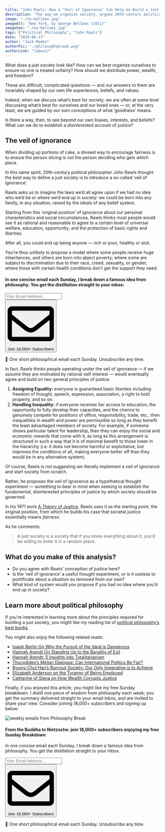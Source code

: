 ```yaml
---
title: "John Rawls: How a ‘Veil of Ignorance’ Can Help Us Build a Just Society"
description: "The way we organize society, argues 20th-century political philosopher John Rawls, is best considered under a ‘veil of ignorance’."
image: "./ny-bellows.jpg"
imageAlt: "New York, by George Bellows (1911)"
imageSeo: "./ny-bellows.jpg"
tags: ["Political Philosophy", "John Rawls"]
date: "2024-06-17"
author: "Jack Maden"
authorPic: "./philosophybreak.png"
authorLink: "/about/"
---
```


<span class="big-letter">W</span>hat does a just society look like? How can we best organize ourselves to ensure no one is treated unfairly? How should we distribute power, wealth, and freedom?

These are difficult, complicated questions — and our answers to them are invariably shaped by our own life experiences, beliefs, and values.

Indeed, when we discuss what’s best for society, we are often at some level discussing what’s best for ourselves and our loved ones — or, at the very least, we are guided by our own conceptions of what ‘goodness’ means.

Is there a way, then, to see beyond our own biases, interests, and beliefs? What can we do to establish a _disinterested_ account of justice? 

## The veil of ignorance

<span class="big-letter">W</span>hen dividing up portions of cake, a shrewd way to encourage fairness is to ensure the person slicing is _not_ the person deciding who gets which piece.

In this same spirit, 20th-century political philosopher John Rawls thought the best way to define a just society is to introduce a so-called ‘veil of ignorance’.

Rawls asks us to imagine the laws we’d all agree upon if we had no idea who we’d be or where we’d end up in society: we could be born into any family, in any situation, raised by the ideals of any belief system. 

Starting from this ‘original position’ of ignorance about our personal characteristics and social circumstances, Rawls thinks most people would see it as rational and reasonable to agree to a certain level of universal welfare, education, opportunity, and the protection of basic rights and liberties.

After all, you could end up being anyone — rich or poor, healthy or sick.

You’re thus unlikely to propose a model where some people receive huge inheritances, and others are born into abject poverty; where some are subject to discrimination due to their race, creed, sexuality, or gender; where those with certain health conditions don’t get the support they need.

<!--small subscribe-->
<div class="course-promo darkradial-background subscribe text-center">
    <h4>In one concise email each Sunday, I break down a famous idea from philosophy. You get the distillation straight to your inbox:</h4>
    <div class="small-pad-top">
        <form action="https://app.convertkit.com/forms/5812400/subscriptions" method="post" data-sv-form="5812400" data-uid="be0e52d3c0" data-format="inline" data-version="6" data-options="{&quot;settings&quot;:{&quot;after_subscribe&quot;:{&quot;action&quot;:&quot;message&quot;,&quot;success_message&quot;:&quot;Thank you, philosopher! Your welcome email will land in your inbox shortly.&quot;,&quot;redirect_url&quot;:&quot;https://philosophybreak.com/thank-you/&quot;},&quot;analytics&quot;:{&quot;google&quot;:null,&quot;fathom&quot;:null,&quot;facebook&quot;:null,&quot;segment&quot;:null,&quot;pinterest&quot;:null,&quot;sparkloop&quot;:null,&quot;googletagmanager&quot;:null},&quot;modal&quot;:{&quot;trigger&quot;:&quot;timer&quot;,&quot;scroll_percentage&quot;:null,&quot;timer&quot;:5,&quot;devices&quot;:&quot;all&quot;,&quot;show_once_every&quot;:15},&quot;powered_by&quot;:{&quot;show&quot;:false,&quot;url&quot;:&quot;https://convertkit.com/features/forms?utm_campaign=poweredby&amp;utm_content=form&amp;utm_medium=referral&amp;utm_source=dynamic&quot;},&quot;recaptcha&quot;:{&quot;enabled&quot;:false},&quot;return_visitor&quot;:{&quot;action&quot;:&quot;show&quot;,&quot;custom_content&quot;:&quot;&quot;},&quot;slide_in&quot;:{&quot;display_in&quot;:&quot;bottom_right&quot;,&quot;trigger&quot;:&quot;timer&quot;,&quot;scroll_percentage&quot;:null,&quot;timer&quot;:5,&quot;devices&quot;:&quot;all&quot;,&quot;show_once_every&quot;:15},&quot;sticky_bar&quot;:{&quot;display_in&quot;:&quot;top&quot;,&quot;trigger&quot;:&quot;timer&quot;,&quot;scroll_percentage&quot;:null,&quot;timer&quot;:5,&quot;devices&quot;:&quot;all&quot;,&quot;show_once_every&quot;:15}},&quot;version&quot;:&quot;6&quot;}" min-width="400 500 600 700 800">
        <div data-style="clean"><ul data-element="errors" data-group="alert"></ul><div data-element="fields" data-stacked="false">
            <div>
                <input name="email_address" aria-label="Your Email Address..." placeholder="Your Email Address..." required type="email" />
            </div>
            <button class="button primary" type="submit" data-element="submit"><div><div></div><div></div><div></div></div><span><svg xmlns="http://www.w3.org/2000/svg" viewBox="0 0 512 512"><path d="M464 64H48C21.49 64 0 85.49 0 112v288c0 26.51 21.49 48 48 48h416c26.51 0 48-21.49 48-48V112c0-26.51-21.49-48-48-48zm0 48v40.805c-22.422 18.259-58.168 46.651-134.587 106.49-16.841 13.247-50.201 45.072-73.413 44.701-23.208.375-56.579-31.459-73.413-44.701C106.18 199.465 70.425 171.067 48 152.805V112h416zM48 400V214.398c22.914 18.251 55.409 43.862 104.938 82.646 21.857 17.205 60.134 55.186 103.062 54.955 42.717.231 80.509-37.199 103.053-54.947 49.528-38.783 82.032-64.401 104.947-82.653V400H48z"/></svg>Join 18,000+ Subscribers</span></button>
            </div>
            </div>
        </form>
        <p class="tiny-mar-top no-mar-bottom review-font">💭 One short philosophical email each Sunday. Unsubscribe any time.</p>
    </div>
</div>

In fact, Rawls thinks people operating under the veil of ignorance — if we assume they are motivated by rational self-interest — would eventually agree and build on two general principles of justice:

1. **Assigning Equality:** everyone is guaranteed basic liberties including freedom of thought, speech, expression, association, a right to hold property, and so on.
2. **Handling Inequality:** if everyone receives fair access to education, the opportunity to fully develop their capacities, and the chance to genuinely compete for positions of office, responsibility, trade, etc., then inequalities in wealth and power are permissible so long as they benefit the least advantaged members of society. For example, if someone shows particular talent for leadership, then they can enjoy the social and economic rewards that come with it, as long as this arrangement is structured in such a way that it is of maximal benefit to those lower in the hierarchy (i.e. it does not become harmful or exploitative, but improves the conditions of all, making everyone better off than they would be in any alternative system).

Of course, Rawls is not suggesting we literally implement a veil of ignorance and start society from scratch.

Rather, he proposes the veil of ignorance as a hypothetical thought experiment — something to bear in mind when seeking to establish the fundamental, disinterested principles of justice by which society should be governed.

In his 1971 work <a target="_blank" rel="noopener noreferrer sponsored" href="https://www.amazon.com/Theory-Justice-John-Rawls/dp/0674000781?&linkCode=ll1&tag=philosophybre-20&linkId=32f800053d60a9b8127a0026165f8645&language=en_US&ref_=as_li_ss_tl">A Theory of Justice</a>, Rawls uses it as the starting point, the original position, from which he builds his case that societal justice essentially means _fairness_.

As he comments: 

>A just society is a society that if you knew everything about it, you’d be willing to enter it in a random place.

## What do you make of this analysis?

- Do you agree with Rawls’ conception of justice here?
- Is the ‘veil of ignorance’ a useful thought experiment, or is it useless to pontificate about a situation so removed from our own?
- What kind of system would _you_ propose if you had no idea where you’d end up in society?

## Learn more about political philosophy

<span class="big-letter">I</span>f you’re interested in learning more about the principles required for building a just society, you might like my reading list of [political philosophy’s best books](/reading-lists/political-philosophy/).

You might also enjoy the following related reads:

- [Isaiah Berlin On Why the Pursuit of the Ideal is Dangerous](/articles/isaiah-berlin-on-why-the-pursuit-of-the-ideal-is-harmful/)
- [Hannah Arendt On Standing Up to the Banality of Evil](/articles/hannah-arendt-on-standing-up-to-the-banality-of-evil/)
- [Hannah Arendt: 5 Insights into Totalitarianism](/articles/hannah-arendt-5-insights-into-totalitarianism/)
- [Thucydides’s Melian Dialogue: Can International Politics Be Fair?](/articles/thucydides-melian-dialogue-can-international-politics-be-fair/)
- [Byung-Chul Han’s Burnout Society: Our Only Imperative is to Achieve](/articles/byung-chul-han-burnout-society-our-only-imperative-is-to-achieve/)
- [Elizabeth Anderson on the Tyranny of Being Employed](/articles/elizabeth-anderson-on-the-tyranny-of-being-employed/)
- [Catherine of Siena on How Wealth Corrupts Justice](/articles/catherine-of-siena-on-how-wealth-corrupts-justice/)

Finally, if you enjoyed this article, you might like my free Sunday breakdown. I distill one piece of wisdom from philosophy each week; you get the summary delivered straight to your email inbox, and are invited to share your view. Consider joining 18,000+ subscribers and signing up below:

<!--big subscribe-->
<div class="course-promo darkradial-background subscribe text-center">
    <img src="/static/6313d50bc32799a6c869239128784c7b/e7f7a/weekly-break.webp" alt="weekly emails from Philosophy Break">
    <h4>From the Buddha to Nietzsche: join 18,000+ subscribers enjoying my free Sunday Breakdown</h4>
    <p class="small-grey-font no-mar-bottom">In one concise email each Sunday, I break down a famous idea from philosophy. You get the distillation straight to your inbox.</p>
    <div class="small-pad-top">
        <form action="https://app.convertkit.com/forms/5812400/subscriptions" method="post" data-sv-form="5812400" data-uid="be0e52d3c0" data-format="inline" data-version="6" data-options="{&quot;settings&quot;:{&quot;after_subscribe&quot;:{&quot;action&quot;:&quot;message&quot;,&quot;success_message&quot;:&quot;Thank you, philosopher! Your welcome email will land in your inbox shortly.&quot;,&quot;redirect_url&quot;:&quot;https://philosophybreak.com/thank-you/&quot;},&quot;analytics&quot;:{&quot;google&quot;:null,&quot;fathom&quot;:null,&quot;facebook&quot;:null,&quot;segment&quot;:null,&quot;pinterest&quot;:null,&quot;sparkloop&quot;:null,&quot;googletagmanager&quot;:null},&quot;modal&quot;:{&quot;trigger&quot;:&quot;timer&quot;,&quot;scroll_percentage&quot;:null,&quot;timer&quot;:5,&quot;devices&quot;:&quot;all&quot;,&quot;show_once_every&quot;:15},&quot;powered_by&quot;:{&quot;show&quot;:false,&quot;url&quot;:&quot;https://convertkit.com/features/forms?utm_campaign=poweredby&amp;utm_content=form&amp;utm_medium=referral&amp;utm_source=dynamic&quot;},&quot;recaptcha&quot;:{&quot;enabled&quot;:false},&quot;return_visitor&quot;:{&quot;action&quot;:&quot;show&quot;,&quot;custom_content&quot;:&quot;&quot;},&quot;slide_in&quot;:{&quot;display_in&quot;:&quot;bottom_right&quot;,&quot;trigger&quot;:&quot;timer&quot;,&quot;scroll_percentage&quot;:null,&quot;timer&quot;:5,&quot;devices&quot;:&quot;all&quot;,&quot;show_once_every&quot;:15},&quot;sticky_bar&quot;:{&quot;display_in&quot;:&quot;top&quot;,&quot;trigger&quot;:&quot;timer&quot;,&quot;scroll_percentage&quot;:null,&quot;timer&quot;:5,&quot;devices&quot;:&quot;all&quot;,&quot;show_once_every&quot;:15}},&quot;version&quot;:&quot;6&quot;}" min-width="400 500 600 700 800">
        <div data-style="clean"><ul data-element="errors" data-group="alert"></ul><div data-element="fields" data-stacked="false">
            <div>
                <input name="email_address" aria-label="Your Email Address..." placeholder="Your Email Address..." required type="email" />
            </div>
            <button class="button primary" type="submit" data-element="submit"><div><div></div><div></div><div></div></div><span><svg xmlns="http://www.w3.org/2000/svg" viewBox="0 0 512 512"><path d="M464 64H48C21.49 64 0 85.49 0 112v288c0 26.51 21.49 48 48 48h416c26.51 0 48-21.49 48-48V112c0-26.51-21.49-48-48-48zm0 48v40.805c-22.422 18.259-58.168 46.651-134.587 106.49-16.841 13.247-50.201 45.072-73.413 44.701-23.208.375-56.579-31.459-73.413-44.701C106.18 199.465 70.425 171.067 48 152.805V112h416zM48 400V214.398c22.914 18.251 55.409 43.862 104.938 82.646 21.857 17.205 60.134 55.186 103.062 54.955 42.717.231 80.509-37.199 103.053-54.947 49.528-38.783 82.032-64.401 104.947-82.653V400H48z"/></svg>Join 18,000+ Subscribers</span></button>
            </div>
            </div>
        </form>
        <p class="tiny-mar-top no-mar-bottom review-font">💭 One short philosophical email each Sunday. Unsubscribe any time.</p>
    </div>
</div>
</div>